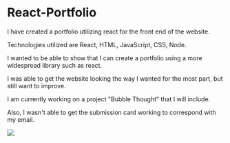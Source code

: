 # React-Portfolio

I have created a portfolio utilizing react for the front end of the website. 

Technologies utilized are React, HTML, JavaScript, CSS, Node. 

I wanted to be able to show that I can create a portfolio using a more widespread library such as react. 

I was able to get the website looking the way I wanted for the most part, but still want to improve. 

I am currently working on a project "Bubble Thought" that I will include. 

Also, I wasn't able to get the submission card working to correspond with my email. 

![](5.gif)
